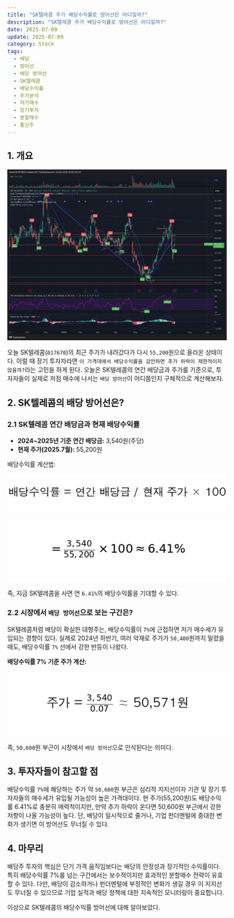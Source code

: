 ```yaml
---
title: "SK텔레콤 주가 배당수익률로 방어선은 어디일까?"
description: "SK텔레콤 주가 배당수익률로 방어선은 어디일까?"
date: 2025-07-09
update: 2025-07-09
category: Stock
tags:
  - 배당
  - 방어선
  - 배당 방어선
  - SK텔레콤
  - 배당수익률
  - 주가분석
  - 저가매수
  - 장기투자
  - 분할매수
  - 통신주
---
```


## 1. 개요

![SK텔레콤 주가 차트](image-20250709130913840.png)

오늘 SK텔레콤(`017670`)의 최근 주가가 내려갔다가 다시  `55,200`원으로 올라온 상태이다. 이럴 때 장기 투자자라면 `이 가격대에서 배당수익률을 감안하면 추가 하락이 제한적이지 않을까?`라는 고민을 하게 된다. 오늘은 SK텔레콤의 연간 배당금과 주가를 기준으로, 투자자들이 실제로 저점 매수에 나서는 `배당 방어선`이 어디쯤인지 구체적으로 계산해보자. 

## 2. SK텔레콤의 배당 방어선은?

### 2.1 SK텔레콤 연간 배당금과 현재 배당수익률

- **2024~2025년 기준 연간 배당금:** 3,540원(주당)
- **현재 주가(2025.7월):** 55,200원

배당수익률 계산법:

![배당수익률 공식](dividend_yield_formula.png)

![배당수익률 계산](dividend_yield_calculation.png)

즉, 지금 SK텔레콤을 사면 연 `6.41%`의 배당수익률을 기대할 수 있다.

### 2.2 시장에서 `배당 방어선`으로 보는 구간은?

SK텔레콤처럼 배당이 확실한 대형주는, 배당수익률이 `7%`에 근접하면 저가 매수세가 유입되는 경향이 있다. 실제로 2024년 하반기, 여러 악재로 주가가 `50,400`원까지 밀렸을 때도, 배당수익률 `7%` 선에서 강한 반등이 나왔다.

**배당수익률 7% 기준 주가 계산:**

![주가 계산](stock_price_calculation.png)

즉, `50,600`원 부근이 시장에서 `배당 방어선`으로 인식된다는 의미다. 

## 3. 투자자들이 참고할 점

배당수익률 `7%`에 해당하는 주가 약 `50,600`원 부근은 심리적 지지선이자 기관 및 장기 투자자들의 매수세가 유입될 가능성이 높은 가격대이다. 현 주가(55,200원)도 배당수익률 6.41%로 충분히 매력적이지만, 만약 추가 하락이 온다면 50,600원 부근에서 강한 저항이 나올 가능성이 높다. 단, 배당이 일시적으로 줄거나, 기업 펀더멘털에 중대한 변화가 생기면 이 방어선도 무너질 수 있다. 

## 4. 마무리

배당주 투자의 핵심은 단기 가격 움직임보다는 배당의 안정성과 장기적인 수익률이다. 특히 배당수익률 7%를 넘는 구간에서는 보수적이지만 효과적인 분할매수 전략이 유효할 수 있다. 다만, 배당이 감소하거나 펀더멘털에 부정적인 변화가 생길 경우 이 지지선도 무너질 수 있으므로 기업 실적과 배당 정책에 대한 지속적인 모니터링이 중요합니다.

이상으로 SK텔레콤의 배당수익률 방어선에 대해 알아보았다. 
